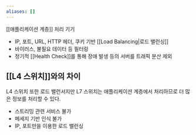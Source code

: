 ```yaml
---
aliases: []
---
```

[[애플리케이션 계층]] 처리 기기
- IP, 포트, URL, HTTP 헤더, 쿠키 기반 [[Load Balancing|로드 밸런싱]]
- 바이러스, 불필요 데이터 등 필터링
- 정기적 [[Health Check]]를 통해 장애 발생 등의 서버를 트래픽 분산 제외

## [[L4 스위치]]와의 차이
L4 스위치 또한 로드 밸런서지만 L7 스위치는 애플리케이션 계층에서 처리하므로 더 많은 정보를 처리할 수 있다.
- 스트리밍 관련 서비스 불가
- 메세지 기반 인식 불가
- IP, 포트만을 이용한 로드 밸런싱